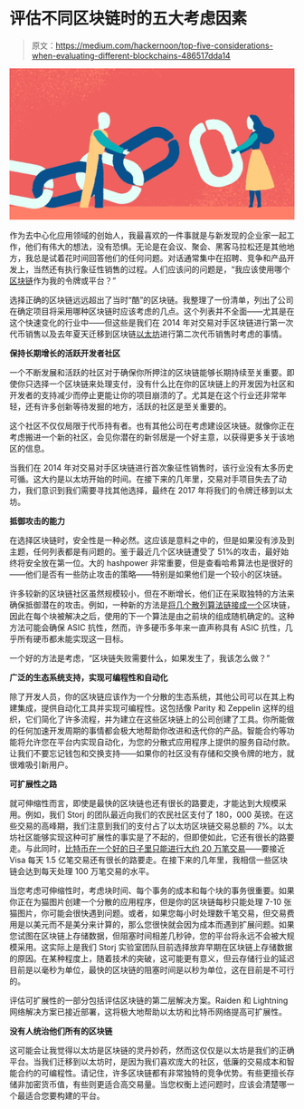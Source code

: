 # 评估不同区块链时的五大考虑因素

> 原文：<https://medium.com/hackernoon/top-five-considerations-when-evaluating-different-blockchains-486517dda14>

![](img/edba01af5a638a1e2f545cab24dc6ce0.png)

作为去中心化应用领域的创始人，我最喜欢的一件事就是与新发现的企业家一起工作，他们有伟大的想法，没有恐惧。无论是在会议、聚会、黑客马拉松还是其他地方，我总是试着花时间回答他们的任何问题。对话通常集中在招聘、竞争和产品开发上，当然还有执行象征性销售的过程。人们应该问的问题是，“我应该使用哪个[区块链](https://hackernoon.com/tagged/blockchain)作为我的令牌或平台？”

选择正确的区块链远远超出了当时“酷”的区块链。我整理了一份清单，列出了公司在确定项目将采用哪种区块链时应该考虑的几点。这个列表并不全面——尤其是在这个快速变化的行业中——但这些是我们在 2014 年对交易对手区块链进行第一次代币销售以及去年夏天迁移到区块链[以太坊](https://hackernoon.com/tagged/ethereum)进行第二次代币销售时考虑的事情。

**保持长期增长的活跃开发者社区**

一个不断发展和活跃的社区对于确保你所押注的区块链能够长期持续至关重要。即使你只选择一个区块链来处理支付，没有什么比在你的区块链上的开发因为社区和开发者的支持减少而停止更能让你的项目崩溃的了。尤其是在这个行业还非常年轻，还有许多创新等待发掘的地方，活跃的社区是至关重要的。

这个社区不仅仅局限于代币持有者。也有其他公司在考虑建设区块链。就像你正在考虑搬进一个新的社区，会见你潜在的新邻居是一个好主意，以获得更多关于该地区的信息。

当我们在 2014 年对交易对手区块链进行首次象征性销售时，该行业没有太多历史可循。这大约是以太坊开始的时间。在接下来的几年里，交易对手项目失去了动力，我们意识到我们需要寻找其他选择，最终在 2017 年将我们的令牌迁移到以太坊。

**抵御攻击的能力**

在选择区块链时，安全性是一种必然。这应该是意料之中的，但是如果没有涉及到主题，任何列表都是有问题的。鉴于最近几个区块链遭受了 51%的攻击，最好始终将安全放在第一位。大的 hashpower 非常重要，但是查看哈希算法也是很好的——他们是否有一些防止攻击的策略——特别是如果他们是一个较小的区块链。

许多较新的区块链社区虽然规模较小，但在不断增长，他们正在采取独特的方法来确保抵御潜在的攻击。例如，一种新的方法是[将几个散列算法链接成一个](https://ravencoin.org/wp-content/uploads/2018/01/X16R-Whitepaper-3.pdf)区块链，因此在每个块被解决之后，使用的下一个算法是由之前块的组成随机确定的。这种方法可能会确保 ASIC 抗性，然而，许多硬币多年来一直声称具有 ASIC 抗性，几乎所有硬币都未能实现这一目标。

一个好的方法是考虑，“区块链失败需要什么，如果发生了，我该怎么做？”

**广泛的生态系统支持，实现可编程性和自动化**

除了开发人员，你的区块链应该作为一个分散的生态系统，其他公司可以在其上构建集成，提供自动化工具并实现可编程性。这包括像 Parity 和 Zeppelin 这样的组织，它们简化了许多流程，并为建立在这些区块链上的公司创建了工具。你所能做的任何加速开发周期的事情都会极大地帮助你改进和迭代你的产品。智能合约等功能将允许您在平台内实现自动化，为您的分散式应用程序上提供的服务自动付款。让我们不要忘记钱包和交换支持——如果你的社区没有存储和交换令牌的地方，就很难吸引新用户。

**可扩展性之路**

就可伸缩性而言，即使是最快的区块链也还有很长的路要走，才能达到大规模采用。例如，我们 Storj 的团队最近向我们的农民社区支付了 180，000 英镑。在这些交易的高峰期，我们注意到我们的支付占了以太坊区块链交易总额的 7%。以太坊社区能够实现这种可扩展性的事实是了不起的，但即使如此，它还有很长的路要走。与此同时，[比特币在一个好的日子里只能进行大约 20 万笔交易](https://charts.bitcoin.com/chart/daily-transactions)——要接近 Visa 每天 1.5 亿笔交易还有很长的路要走。在接下来的几年里，我相信一些区块链会达到每天处理 100 万笔交易的水平。

当您考虑可伸缩性时，考虑块时间、每个事务的成本和每个块的事务很重要。如果你正在为猫图片创建一个分散的应用程序，但是你的区块链每秒只能处理 7-10 张猫图片，你可能会很快遇到问题。或者，如果您每小时处理数千笔交易，但交易费用是以美元而不是美分来计算的，那么您很快就会因为成本而遇到扩展问题。如果您试图在区块链上存储数据，但阻塞时间相差几秒钟，您的平台将永远不会被大规模采用。这实际上是我们 Storj 实验室团队目前选择放弃早期在区块链上存储数据的原因。在某种程度上，随着技术的突破，这可能更有意义，但云存储行业的延迟目前是以毫秒为单位，最快的区块链的阻塞时间是以秒为单位，这在目前是不可行的。

评估可扩展性的一部分包括评估区块链的第二层解决方案。Raiden 和 Lightning 网络解决方案已接近部署，这将极大地帮助以太坊和比特币网络提高可扩展性。

**没有人统治他们所有的区块链**

这可能会让我觉得以太坊是区块链的灵丹妙药，然而这仅仅是以太坊是我们的正确平台。当我们迁移到以太坊时，是因为我们喜欢庞大的社区，低廉的交易成本和智能合约的可编程性。请记住，许多区块链都有非常独特的竞争优势。有些更擅长存储非加密货币值，有些则更适合高交易量。当您权衡上述问题时，应该会清楚哪一个最适合您要构建的平台。